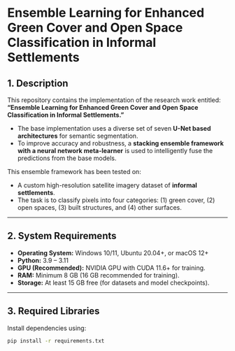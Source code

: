 # Ensemble Learning for Enhanced Green Cover and Open Space Classification in Informal Settlements

## 1. Description
This repository contains the implementation of the research work entitled:  
**“Ensemble Learning for Enhanced Green Cover and Open Space Classification in Informal Settlements.”**

- The base implementation uses a diverse set of seven **U-Net based architectures** for semantic segmentation.
- To improve accuracy and robustness, a **stacking ensemble framework with a neural network meta-learner** is used to intelligently fuse the predictions from the base models.

This ensemble framework has been tested on:
- A custom high-resolution satellite imagery dataset of **informal settlements**.
- The task is to classify pixels into four categories: (1) green cover, (2) open spaces, (3) built structures, and (4) other surfaces.

---

## 2. System Requirements
- **Operating System:** Windows 10/11, Ubuntu 20.04+, or macOS 12+
- **Python:** 3.9 – 3.11
- **GPU (Recommended):** NVIDIA GPU with CUDA 11.6+ for training.
- **RAM:** Minimum 8 GB (16 GB recommended for training).
- **Storage:** At least 15 GB free (for datasets and model checkpoints).

---

## 3. Required Libraries
Install dependencies using:

```bash
pip install -r requirements.txt
